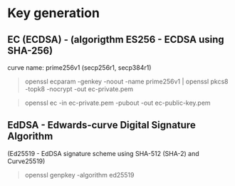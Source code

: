 # Key generation

## EC (ECDSA) - (algorigthm ES256 - ECDSA using SHA-256)

curve name: prime256v1 (secp256r1, secp384r1)

> openssl ecparam -genkey -noout -name prime256v1 | openssl pkcs8 -topk8 -nocrypt -out ec-private.pem

> openssl ec -in ec-private.pem -pubout -out ec-public-key.pem

## EdDSA - Edwards-curve Digital Signature Algorithm

(Ed25519 - EdDSA signature scheme using SHA-512 (SHA-2) and Curve25519)

> openssl genpkey -algorithm ed25519
